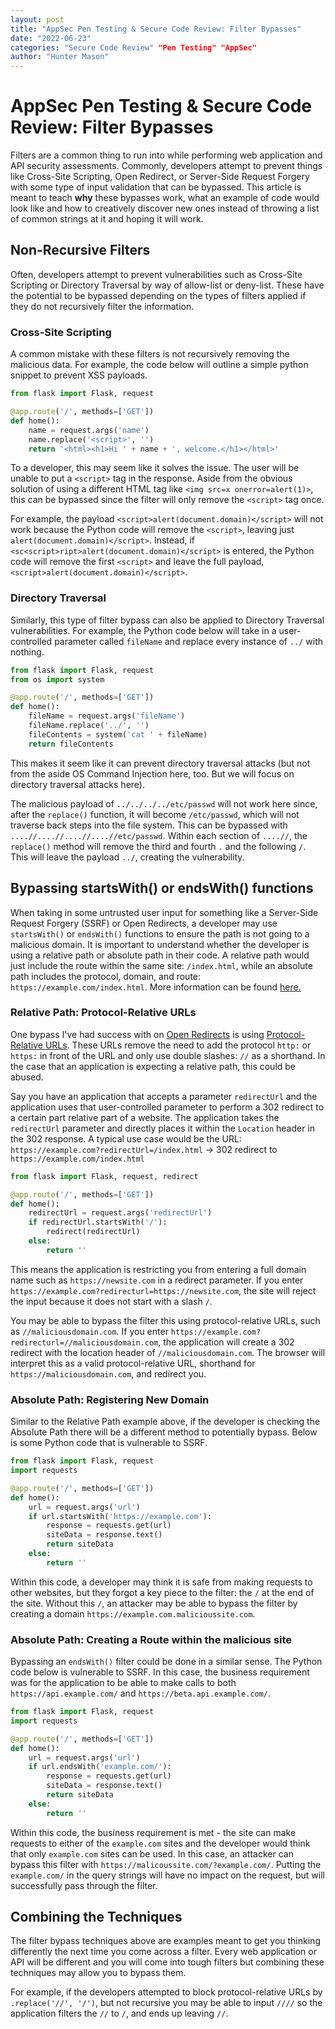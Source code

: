 ```yaml
---
layout: post
title: "AppSec Pen Testing & Secure Code Review: Filter Bypasses"
date: "2022-06-23"
categories: "Secure Code Review" "Pen Testing" "AppSec"
author: "Hunter Mason"
---
```


# AppSec Pen Testing & Secure Code Review: Filter Bypasses
Filters are a common thing to run into while performing web application and API security assessments. Commonly, developers attempt to prevent things like Cross-Site Scripting, Open Redirect, or Server-Side Request Forgery with some type of input validation that can be bypassed. This article is meant to teach **why** these bypasses work, what an example of code would look like and how to creatively discover new ones instead of throwing a list of common strings at it and hoping it will work.

## Non-Recursive Filters
Often, developers attempt to prevent vulnerabilities such as Cross-Site Scripting or Directory Traversal by way of allow-list or deny-list. These have the potential to be bypassed depending on the types of filters applied if they do not recursively filter the information.

### Cross-Site Scripting
A common mistake with these filters is not recursively removing the malicious data. For example, the code below will outline a simple python snippet to prevent XSS payloads.
```python
from flask import Flask, request

@app.route('/', methods=['GET'])
def home():
    name = request.args('name')
    name.replace('<script>', '')
    return '<html><h1>Hi ' + name + ', welcome.</h1></html>'
```
To a developer, this may seem like it solves the issue. The user will be unable to put a `<script>` tag in the response. Aside from the obvious solution of using a different HTML tag like `<img src=x onerror=alert(1)>`, this can be bypassed since the filter will only remove the `<script>` tag once.
 
 For example, the payload `<script>alert(document.domain)</script>` will not work because the Python code will remove the `<script>`, leaving just `alert(document.domain)</script>`. Instead, if `<sc<script>ript>alert(document.domain)</script>` is entered, the Python code will remove the first `<script>` and leave the full payload, `<script>alert(document.domain)</script>`.

### Directory Traversal
 Similarly, this type of filter bypass can also be applied to Directory Traversal vulnerabilities. For example, the Python code below will take in a user-controlled parameter called `fileName` and replace every instance of `../` with nothing. 

```python
from flask import Flask, request
from os import system

@app.route('/', methods=['GET'])
def home():
    fileName = request.args('fileName')
    fileName.replace('../', '')
    fileContents = system('cat ' + fileName)
    return fileContents
```

 This makes it seem like it can prevent directory traversal attacks (but not from the aside OS Command Injection here, too. But we will focus on directory traversal attacks here).

 The malicious payload of `../../../../etc/passwd` will not work here since, after the `replace()` function, it will become `/etc/passwd`, which will not traverse back steps into the file system. This can be bypassed with `....//....//....//....//etc/passwd`. Within each section of `....//`, the `replace()` method will remove the third and fourth `.` and the following `/`. This will leave the payload `../`, creating the vulnerability.


## Bypassing startsWith() or endsWith() functions

When taking in some untrusted user input for something like a Server-Side Request Forgery (SSRF) or Open Redirects, a developer may use `startsWith()` or `endsWith()` functions to ensure the path is not going to a malicious domain. It is important to understand whether the developer is using a relative path or absolute path in their code. A relative path would just include the route within the same site: `/index.html`, while an absolute path includes the protocol, domain, and route: `https://example.com/index.html`. More information can be found [here.](https://www.keycdn.com/blog/relative-path)

### Relative Path: Protocol-Relative URLs
One bypass I've had success with on [Open Redirects](https://brightsec.com/blog/open-redirect-vulnerabilities/) is using [Protocol-Relative URLs](https://www.paulirish.com/2010/the-protocol-relative-url/). These URLs remove the need to add the protocol `http:` or `https:` in front of the URL and only use double slashes: `//` as a shorthand. In the case that an application is expecting a relative path, this could be abused.

Say you have an application that accepts a parameter `redirectUrl` and the application uses that user-controlled parameter to perform a 302 redirect to a certain part relative part of a website. The application takes the `redirectUrl` parameter and directly places it within the `Location` header in the 302 response. A typical use     case would be the URL:
`https://example.com?redirectUrl=/index.html` -> 302 redirect to `https://example.com/index.html`

```python
from flask import Flask, request, redirect

@app.route('/', methods=['GET'])
def home():
    redirectUrl = request.args('redirectUrl')
    if redirectUrl.startsWith('/'):
        redirect(redirectUrl)
    else:
        return ''
```

This means the application is restricting you from entering a full domain name such as `https://newsite.com` in a redirect parameter. If you enter `https://example.com?redirecturl=https://newsite.com`, the site will reject the input because it does not start with a slash `/`.

You may be able to bypass the filter this using protocol-relative URLs, such as `//maliciousdomain.com`. If you enter `https://example.com?redirecturl=//maliciousdomain.com`, the application will create a 302 redirect with the location header of `//maliciousdomain.com`. The browser will interpret this as a valid protocol-relative URL, shorthand for `https://maliciousdomain.com`, and redirect you.


### Absolute Path: Registering New Domain
Similar to the Relative Path example above, if the developer is checking the Absolute Path there will be a different method to potentially bypass. Below is some Python code that is vulnerable to SSRF.

```python
from flask import Flask, request
import requests

@app.route('/', methods=['GET'])
def home():
    url = request.args('url')
    if url.startsWith('https://example.com'):
        response = requests.get(url)
        siteData = response.text()
        return siteData
    else:
        return ''
```
Within this code, a developer may think it is safe from making requests to other websites, but they forgot a key piece to the filter: the `/` at the end of the site. Without this `/`, an attacker may be able to bypass the filter by creating a domain `https://example.com.malicioussite.com`.


### Absolute Path: Creating a Route within the malicious site
Bypassing an `endsWith()` filter could be done in a similar sense. The Python code below is vulnerable to SSRF. In this case, the business requirement was for the application to be able to make calls to both `https://api.example.com/` and `https://beta.api.example.com/`.

```python
from flask import Flask, request
import requests

@app.route('/', methods=['GET'])
def home():
    url = request.args('url')
    if url.endsWith('example.com/'):
        response = requests.get(url)
        siteData = response.text()
        return siteData
    else:
        return ''
```
Within this code, the business requirement is met - the site can make requests to either of the `example.com` sites and the developer would think that only `example.com` sites can be used. In this case, an attacker can bypass this filter with `https://malicoussite.com/?example.com/`. Putting the `example.com/` in the query strings will have no impact on the request, but will successfully pass through the filter.

## Combining the Techniques
The filter bypass techniques above are examples meant to get you thinking differently the next time you come across a filter. Every web application or API will be different and you will come into tough filters but combining these techniques may allow you to bypass them.

For example, if the developers attempted to block protocol-relative URLs by `.replace('//', '/')`, but not recursive you may be able to input `////` so the application filters the `//` to `/`, and ends up leaving `//`.